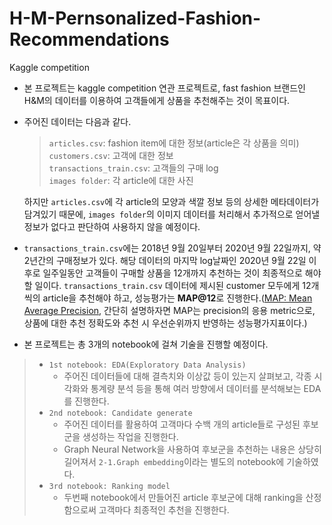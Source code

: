 # H-M-Pernsonalized-Fashion-Recommendations
Kaggle competition

- 본 프로젝트는 kaggle competition 연관 프로젝트로, fast fashion 브랜드인 H&M의 데이터를 이용하여 고객들에게 상품을 추천해주는 것이 목표이다.
- 주어진 데이터는 다음과 같다. 
    > ```articles.csv```: fashion item에 대한 정보(article은 각 상품을 의미)  
    ```customers.csv```: 고객에 대한 정보  
    ```transactions_train.csv```: 고객들의 구매 log  
    ```images folder```: 각 article에 대한 사진  
    
    하지만 ```articles.csv```에 각 article의 모양과 색깔 정보 등의 상세한 메타데이터가 담겨있기 때문에, ```images folder```의 이미지 데이터를 처리해서 추가적으로 얻어낼 정보가 없다고 판단하여 사용하지 않을 예정이다.
- ```transactions_train.csv```에는 2018년 9월 20일부터 2020년 9월 22일까지, 약 2년간의 구매정보가 있다. 해당 데이터의 마지막 log날짜인 2020년 9월 22일 이후로 일주일동안 고객들이 구매할 상품을 12개까지 추천하는 것이 최종적으로 해야 할 일이다. ```transactions_train.csv``` 데이터에 제시된 customer 모두에게 12개씩의 article을 추천해야 하고, 성능평가는 **MAP@12**로 진행한다.([MAP: Mean Average Precision](https://danthetech.netlify.app/DataScience/evaluation-metrics-for-recommendation-system), 간단히 설명하자면 MAP는 precision의 응용 metric으로, 상품에 대한 추천 정확도와 추천 시 우선순위까지 반영하는 성능평가지표이다.)

- 본 프로젝트는 총 3개의 notebook에 걸쳐 기술을 진행할 예정이다.  

> -  ```1st notebook: EDA(Exploratory Data Analysis)```  
>    - 주어진 데이터들에 대해 결측치와 이상값 등이 있는지 살펴보고, 각종 시각화와 통계량 분석 등을 통해 여러 방향에서 데이터를 분석해보는 EDA를 진행한다.  
> -  ```2nd notebook: Candidate generate```  
>    - 주어진 데이터를 활용하여 고객마다 수백 개의 article들로 구성된 후보군을 생성하는 작업을 진행한다.  
>    - Graph Neural Network을 사용하여 후보군을 추천하는 내용은 상당히 길어져서 ```2-1.Graph embedding```이라는 별도의 notebook에 기술하였다.
> -  ```3rd notebook: Ranking model```  
>    - 두번째 notebook에서 만들어진 article 후보군에 대해 ranking을 산정함으로써 고객마다 최종적인 추천을 진행한다.
